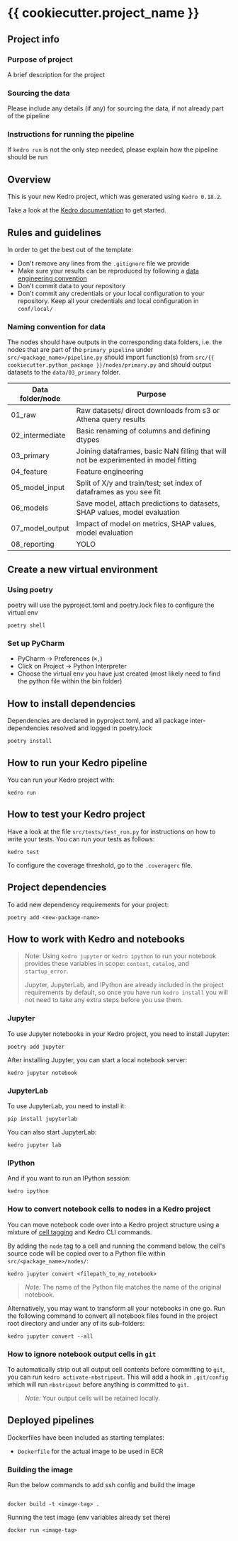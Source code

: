 # {{ cookiecutter.project_name }}

## Project info
### Purpose of project
A brief description for the project
### Sourcing the data
Please include any details (if any) for sourcing the data, if not already part of the pipeline
### Instructions for running the pipeline
If `kedro run` is not the only step needed, please explain how the pipeline should be run

## Overview

This is your new Kedro project, which was generated using `Kedro 0.18.2`.

Take a look at the [Kedro documentation](https://kedro.readthedocs.io) to get started.

## Rules and guidelines

In order to get the best out of the template:

* Don't remove any lines from the `.gitignore` file we provide
* Make sure your results can be reproduced by following a [data engineering convention](https://kedro.readthedocs.io/en/stable/12_faq/01_faq.html#what-is-data-engineering-convention)
* Don't commit data to your repository
* Don't commit any credentials or your local configuration to your repository. Keep all your credentials and local configuration in `conf/local/`

### Naming convention for data
The nodes should have outputs in the corresponding data folders, i.e. the nodes that are part of the `primary_pipeline`
under `src/<package_name>/pipeline.py` should import function(s) from `src/{{ cookiecutter.python_package }}/nodes/primary.py` and 
should output datasets to the `data/03_primary` folder.

Data folder/node | Purpose |
--- | --- | 
01_raw | Raw datasets/ direct downloads from s3 or Athena query results |
02_intermediate | Basic renaming of columns and defining dtypes |
03_primary | Joining dataframes, basic NaN filling that will not be experimented in model fitting |
04_feature | Feature engineering |
05_model_input | Split of X/y and train/test; set index of dataframes as you see fit |
06_models | Save model, attach predictions to datasets, SHAP values, model evaluation |
07_model_output | Impact of model on metrics, SHAP values, model evaluation |
08_reporting | YOLO |


## Create a new virtual environment
### Using poetry
poetry will use the pyproject.toml and poetry.lock files to configure the virtual env
```shell
poetry shell
```

### Set up PyCharm
* PyCharm -> Preferences (`⌘,`)
* Click on Project -> Python Interpreter
* Choose the virtual env you have just created (most likely need to find the python<version> file within the bin folder)

## How to install dependencies

Dependencies are declared in pyproject.toml, and all package inter-dependencies resolved and logged in poetry.lock
```shell
poetry install
```


## How to run your Kedro pipeline

You can run your Kedro project with:

```
kedro run
```

## How to test your Kedro project

Have a look at the file `src/tests/test_run.py` for instructions on how to write your tests. You can run your tests as follows:

```
kedro test
```

To configure the coverage threshold, go to the `.coveragerc` file.

## Project dependencies

To add new dependency requirements for your project:

```
poetry add <new-package-name>
```


## How to work with Kedro and notebooks

> Note: Using `kedro jupyter` or `kedro ipython` to run your notebook provides these variables in scope: `context`, `catalog`, and `startup_error`.
>
> Jupyter, JupyterLab, and IPython are already included in the project requirements by default, so once you have run `kedro install` you will not need to take any extra steps before you use them.

### Jupyter
To use Jupyter notebooks in your Kedro project, you need to install Jupyter:

```
poetry add jupyter
```

After installing Jupyter, you can start a local notebook server:

```
kedro jupyter notebook
```

### JupyterLab
To use JupyterLab, you need to install it:

```
pip install jupyterlab
```

You can also start JupyterLab:

```
kedro jupyter lab
```

### IPython
And if you want to run an IPython session:

```
kedro ipython
```

### How to convert notebook cells to nodes in a Kedro project
You can move notebook code over into a Kedro project structure using a mixture of [cell tagging](https://jupyter-notebook.readthedocs.io/en/stable/changelog.html#release-5-0-0) and Kedro CLI commands.

By adding the `node` tag to a cell and running the command below, the cell's source code will be copied over to a Python file within `src/<package_name>/nodes/`:

```
kedro jupyter convert <filepath_to_my_notebook>
```
> *Note:* The name of the Python file matches the name of the original notebook.

Alternatively, you may want to transform all your notebooks in one go. Run the following command to convert all notebook files found in the project root directory and under any of its sub-folders:

```
kedro jupyter convert --all
```

### How to ignore notebook output cells in `git`
To automatically strip out all output cell contents before committing to `git`, you can run `kedro activate-nbstripout`. This will add a hook in `.git/config` which will run `nbstripout` before anything is committed to `git`.

> *Note:* Your output cells will be retained locally.


## Deployed pipelines
Dockerfiles have been included as starting templates:
* `Dockerfile` for the actual image to be used in ECR

### Building the image
Run the below commands to add ssh config and build the image
```shell script

docker build -t <image-tag> .
```
Running the test image (env variables already set there)
```shell
docker run <image-tag>
```
